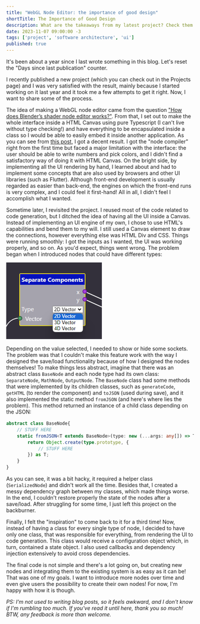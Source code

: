 ```yaml
---
title: "WebGL Node Editor: the importance of good design"
shortTitle: The Importance of Good Design
description: What are the takeaways from my latest project? Check them out!
date: 2023-11-07 09:00:00 -3
tags: ['project', 'software architecture', 'ui']
published: true
---
```


It's been about a year since I last wrote something in this blog. Let's reset the "Days since last publication" counter.

I recently published a new project (which you can check out in the Projects page) and I was very satisfied with the result, mainly because I started working on it last year and it took me a few attempts to get it right. Now, I want to share some of the process.

The idea of making a WebGL node editor came from the question ["How does Blender’s shader node editor works?"](https://www.linkedin.com/posts/mcavazotti_software-diy-blender-activity-6950118444558098432-4bWS). From that, I set out to make the whole interface inside a HTML Canvas using pure Typescript (I can't live without type checking!) and have everything to be encapsulated inside a class so I would be able to easily embed it inside another application. As you can see from [this post](https://www.linkedin.com/posts/mcavazotti_typescript-html5-webgl-activity-6980974067205984256-LyLu), I got a decent result. I got the "node compiler" right from the first time but faced a major limitation with the interface: the user should be able to write numbers and pick colors, and I didn't find a satisfactory way of doing it with HTML Canvas. On the bright side, by implementing all the UI rendering by hand, I learned about and had to implement some concepts that are also used by browsers and other UI libraries (such as Flutter). Although front-end development is usually regarded as easier than back-end, the engines on which the front-end runs is very complex, and I could feel it first-hand! All in all, I didn't feel I accomplish what I wanted.

Sometime later, I revisited the project. I reused most of the code related to code generation, but I ditched the idea of having all the UI inside a Canvas. Instead of implementing an UI engine of my own, I chose to use HTML's capabilities and bend them to my will. I still used a Canvas element to draw the connections, however everything else was HTML Div and CSS. Things were running smoothly: I got the inputs as I wanted, the UI was working properly, and so on. As you'd expect, things went wrong. The problem began when I introduced nodes that could have different types:

![separate node](assets/images/separate-node.png)

Depending on the value selected, I needed to show or hide some sockets. The problem was that I couldn't make this feature work with the way I designed the save/load functionality because of how I designed the nodes themselves! To make things less abstract, imagine that there was an abstract class `BaseNode` and each node type had its own class: `SeparateNode`, `MathNode`, `OutputNode`. The `BaseNode` class had some methods that were implemented by its children classes, such as `generateCode`, `getHTML` (to render the component) and `toJSON` (used during save), and it also implemented the static method `fromJSON` (and here's where lies the problem). This method returned an instance of a child class depending on the JSON:

```ts
abstract class BaseNode{
    // STUFF HERE
    static fromJSON<T extends BaseNode>(type: new (...args: any[]) => T, json: SerializedNode) {
        return Object.create(type.prototype, {
            // STUFF HERE
        }) as T;
    }
}
```

As you can see, it was a bit hacky, it required a helper class (`SerializedNode`) and didn't work all the time. Besides that, I created a messy dependency graph between my classes, which made things worse. In the end, I couldn't restore properly the state of the nodes after a save/load. After struggling for some time, I just left this project on the backburner.

Finally, I felt the "inspiration" to come back to it for a third time! Now, instead of having a class for every single type of node, I decided to have only one class, that was responsible for everything, from rendering the UI to code generation. This class would receive a configuration object which, in turn, contained a state object. I also used callbacks and dependency injection extensively to avoid cross dependencies.

The final code is not simple and there's a lot going on, but creating new nodes and integrating them to the existing system is as easy as it can be! That was one of my goals. I want to introduce more nodes over time and even give users the possibility to create their own nodes! For now, I'm happy with how it is though.


*PS: I'm not used to writing blog posts, so it feels awkward, and I don't know if I'm rumbling too much. If you've read it until here, thank you so much! BTW, any feedback is more than welcome.*